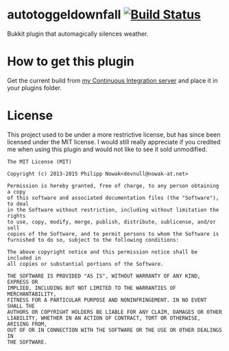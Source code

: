 autotoggeldownfall [![Build Status](https://server.nowak-at.net/jenkins/buildStatus/icon?job=public~AutoToggelDownfall)](https://server.nowak-at.net/jenkins/job/public~AutoToggelDownfall)
==================

Bukkit plugin that automagically silences weather.

How to get this plugin
==============
Get the current build from [my Continuous Integration server](https://ci.nowak-at.net/job/public~AutoToggelDownfall/)
 and place it in your plugins folder.

License
========
This project used to be under a more restrictive license, but has since been licensed under the MIT license.
I would still really appreciate if you credited me when using this plugin and would not like to see it sold unmodified.

````
The MIT License (MIT)

Copyright (c) 2013-2015 Philipp Nowak<devnull@nowak-at.net>

Permission is hereby granted, free of charge, to any person obtaining a copy
of this software and associated documentation files (the "Software"), to deal
in the Software without restriction, including without limitation the rights
to use, copy, modify, merge, publish, distribute, sublicense, and/or sell
copies of the Software, and to permit persons to whom the Software is
furnished to do so, subject to the following conditions:

The above copyright notice and this permission notice shall be included in
all copies or substantial portions of the Software.

THE SOFTWARE IS PROVIDED "AS IS", WITHOUT WARRANTY OF ANY KIND, EXPRESS OR
IMPLIED, INCLUDING BUT NOT LIMITED TO THE WARRANTIES OF MERCHANTABILITY,
FITNESS FOR A PARTICULAR PURPOSE AND NONINFRINGEMENT. IN NO EVENT SHALL THE
AUTHORS OR COPYRIGHT HOLDERS BE LIABLE FOR ANY CLAIM, DAMAGES OR OTHER
LIABILITY, WHETHER IN AN ACTION OF CONTRACT, TORT OR OTHERWISE, ARISING FROM,
OUT OF OR IN CONNECTION WITH THE SOFTWARE OR THE USE OR OTHER DEALINGS IN
THE SOFTWARE.
````
